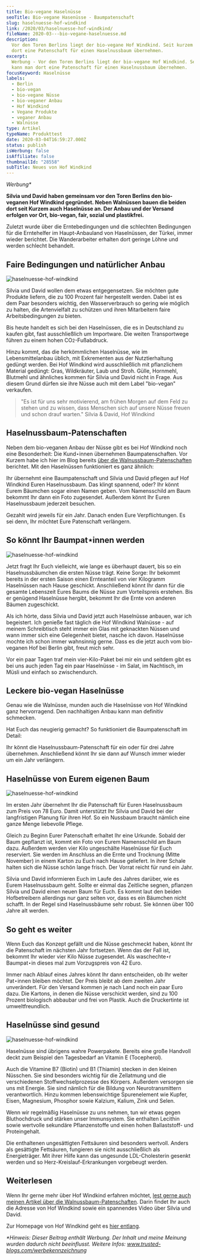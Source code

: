 ```yaml
---
title: Bio-vegane Haselnüsse
seoTitle: Bio-vegane Hasenüsse - Baumpatenschaft
slug: haselnuesse-hof-windkind
link: /2020/03/haselnuesse-hof-windkind/
fileName: 2020-03---bio-vegane-haselnuesse.md
description:
  Vor den Toren Berlins liegt der bio-vegane Hof Windkind. Seit kurzem kann man
  dort eine Patenschaft für einen Haselnussbaum übernehmen.
excerpt:
  Werbung - Vor den Toren Berlins liegt der bio-vegane Hof Windkind. Seit kurzem
  kann man dort eine Patenschaft für einen Haselnussbaum übernehmen.
focusKeyword: Haselnüsse
labels:
  - Berlin
  - bio-vegan
  - bio-vegane Nüsse
  - bio-veganer Anbau
  - Hof Windkind
  - Vegane Produkte
  - veganer Anbau
  - Walnüsse
type: Artikel
typeName: Produkttest
date: 2020-03-04T16:59:27.000Z
status: publish
isWerbung: false
isAffiliate: false
thumbnailId: "28558"
subTitle: Neues von Hof Windkind
---
```


<em>Werbung\*</em>

<strong>Silvia und David haben gemeinsam vor den Toren Berlins den bio-veganen
Hof Windkind gegründet. Neben Walnüssen bauen die beiden dort seit Kurzem auch
Haselnüsse an. Der Anbau und der Versand erfolgen vor Ort, bio-vegan, fair,
sozial und plastikfrei.</strong>

Zuletzt wurde über die Erntebedingungen und die schlechten Bedingungen für die
Erntehelfer im Haupt-Anbauland von Haselnüssen, der Türkei, immer wieder
berichtet. Die Wanderarbeiter erhalten dort geringe Löhne und werden schlecht
behandelt.

## Faire Bedingungen und natürlicher Anbau

![haselnuesse-hof-windkind](http://cardamonchai.com/wp-content/uploads/2020/03/2020-03-04-hof-windkind-haselnuesse-3-400x300.jpg)

Silvia und David wollen dem etwas entgegensetzen. Sie möchten gute Produkte
liefern, die zu 100 Prozent fair hergestellt werden. Dabei ist es dem Paar
besonders wichtig, den Wasserverbrauch so gering wie möglich zu halten, die
Artenvielfalt zu schützen und ihren Mitarbeitern faire Arbeitsbedingungen zu
bieten.

Bis heute handelt es sich bei den Haselnüssen, die es in Deutschland zu kaufen
gibt, fast ausschließlich um Importware. Die weiten Transportwege führen zu
einem hohen CO<small>2</small>-Fußabdruck.

Hinzu kommt, das die herkömmlichen Haselnüsse, wie im Lebensmittelanbau üblich,
mit Exkrementen aus der Nutztierhaltung gedüngt werden. Bei Hof Windkind wird
ausschließlich mit pflanzlichem Material gedüngt: Gras, Wildkräuter, Laub und
Stroh. Gülle, Hornmehl, Blutmehl und ähnliches kommen für Silvia und David nicht
in Frage. Aus diesem Grund dürfen sie ihre Nüsse auch mit dem Label "bio-vegan"
verkaufen.

<blockquote>"Es ist für uns sehr motivierend, am frühen Morgen auf dem Feld zu stehen und zu wissen, dass Menschen sich auf unsere Nüsse freuen und schon drauf warten."
Silvia &amp; David, Hof Windkind</blockquote>

## Haselnussbaum-Patenschaften

Neben dem bio-veganen Anbau der Nüsse gibt es bei Hof Windkind noch eine
Besonderheit: Die Kund⋆innen übernehmen Baumpatenschaften. Vor Kurzem habe ich
hier im Blog bereits
<a href="http://cardamonchai.com/2019/09/hof-windkind-walnuss-baum-adoptieren/">über
die Walnussbaum-Patenschaften</a> berichtet. Mit den Haselnüssen funktioniert es
ganz ähnlich:

Ihr übernehmt eine Baumpatenschaft und Silvia und David pflegen auf Hof Windkind
Euren Haselnussbaum. Das klingt spannend, oder? Ihr könnt Eurem Bäumchen sogar
einen Namen geben. Vom Namensschild am Baum bekommt Ihr dann ein Foto
zugesendet. Außerdem könnt Ihr Euren Haselnussbaum jederzeit besuchen.

Gezahlt wird jeweils für ein Jahr. Danach enden Eure Verpflichtungen. Es sei
denn, Ihr möchtet Eure Patenschaft verlängern.

## So könnt Ihr Baumpat⋆innen werden

![haselnuesse-hof-windkind](http://cardamonchai.com/wp-content/uploads/2020/03/2020-03-04-hof-windkind-haselnuesse-5-400x300.jpg)

Jetzt fragt Ihr Euch vielleicht, wie lange es überhaupt dauert, bis so ein
Haselnussbäumchen die ersten Nüsse trägt. Keine Sorge: Ihr bekommt bereits in
der ersten Saison einen Ernteanteil von vier Kilogramm Haselnüssen nach Hause
geschickt. Anschließend könnt Ihr dann für die gesamte Lebenszeit Eures Baums
die Nüsse zum Vorteilspreis erstehen. Bis er genügend Haselnüsse hergibt,
bekommt Ihr die Ernte von anderen Bäumen zugeschickt.

Als ich hörte, dass Silvia und David jetzt auch Haselnüsse anbauen, war ich
begeistert. Ich genieße fast täglich die Hof Windkind Walnüsse - auf meinem
Schreibtisch steht immer ein Glas mit geknackten Nüssen und wann immer sich eine
Gelegenheit bietet, nasche ich davon. Haselnüsse mochte ich schon immer
wahnsinnig gerne. Dass es die jetzt auch vom bio-veganen Hof bei Berlin gibt,
freut mich sehr.

Vor ein paar Tagen traf mein vier-Kilo-Paket bei mir ein und seitdem gibt es bei
uns auch jeden Tag ein paar Haselnüsse - im Salat, im Nachtisch, im Müsli und
einfach so zwischendurch.

## Leckere bio-vegan Haselnüsse

Genau wie die Walnüsse, munden auch die Haselnüsse von Hof Windkind ganz
hervorragend. Den nachhaltigen Anbau kann man definitiv schmecken.

Hat Euch das neugierig gemacht? So funktioniert die Baumpatenschaft im Detail:

Ihr könnt die Haselnussbaum-Patenschaft für ein oder für drei Jahre übernehmen.
Anschließend könnt Ihr sie dann auf Wunsch immer wieder um ein Jahr verlängern.

## Haselnüsse von Eurem eigenen Baum

![haselnuesse-hof-windkind](http://cardamonchai.com/wp-content/uploads/2020/03/2020-03-04-hof-windkind-haselnuesse-2-400x300.jpg)

Im ersten Jahr übernehmt Ihr die Patenschaft für Euren Haselnussbaum zum Preis
von 78 Euro. Damit unterstützt Ihr Silvia und David bei der langfristigen
Planung für ihren Hof. So ein Nussbaum braucht nämlich eine ganze Menge
liebevolle Pflege.

Gleich zu Beginn Eurer Patenschaft erhaltet Ihr eine Urkunde. Sobald der Baum
gepflanzt ist, kommt ein Foto von Eurem Namensschild am Baum dazu. Außerdem
werden vier Kilo ungeschälte Haselnüsse für Euch reserviert. Sie werden im
Anschluss an die Ernte und Trocknung (Mitte November) in einem Karton zu Euch
nach Hause geliefert. In ihrer Schale halten sich die Nüsse schön lange frisch.
Der Vorrat reicht für rund ein Jahr.

Silvia und David informieren Euch im Laufe des Jahres darüber, wie es Eurem
Haselnussbaum geht. Sollte er einmal das Zeitliche segnen, pflanzen Silvia und
David einen neuen Baum für Euch. Es kommt laut den beiden Hofbetreibern
allerdings nur ganz selten vor, dass es ein Bäumchen nicht schafft. In der Regel
sind Haselnussbäume sehr robust. Sie können über 100 Jahre alt werden.

## So geht es weiter

Wenn Euch das Konzept gefällt und die Nüsse geschmeckt haben, könnt Ihr die
Patenschaft im nächsten Jahr fortsetzen. Wenn das der Fall ist, bekommt Ihr
wieder vier Kilo Nüsse zugesendet. Als waschechte⋆r Baumpat⋆in dieses mal zum
Vorzugspreis von 42 Euro.

Immer nach Ablauf eines Jahres könnt Ihr dann entscheiden, ob Ihr weiter
Pat⋆innen bleiben möchtet. Der Preis bleibt ab dem zweiten Jahr unverändert. Für
den Versand kommen je nach Land noch ein paar Euro dazu. Die Kartons, in denen
die Nüsse verschickt werden, sind zu 100 Prozent biologisch abbaubar und frei
von Plastik. Auch die Druckertinte ist umweltfreundlich.

## Haselnüsse sind gesund

![haselnuesse-hof-windkind](http://cardamonchai.com/wp-content/uploads/2020/03/2020-03-04-hof-windkind-haselnuesse-4-400x300.jpg)

Haselnüsse sind übrigens wahre Powerpakete. Bereits eine große Handvoll deckt
zum Beispiel den Tagesbedarf an Vitamin E (Tocepherol).

Auch die Vitamine B7 (Biotin) und B1 (Thiamin) stecken in den kleinen Nüsschen.
Sie sind besonders wichtig für die Zellatmung und die verschiedenen
Stoffwechselprozesse des Körpers. Außerdem versorgen sie uns mit Energie. Sie
sind nämlich für die Bildung von Neurotransmittern verantwortlich. Hinzu kommen
lebenswichtige Spurenelement wie Kupfer, Eisen, Magnesium, Phosphor sowie
Kalzium, Kalium, Zink und Selen.

Wenn wir regelmäßig Haselnüsse zu uns nehmen, tun wir etwas gegen Bluthochdruck
und stärken unser Immunsystem. Sie enthalten Lecithin sowie wertvolle sekundäre
Pflanzenstoffe und einen hohen Ballaststoff- und Proteingehalt.

Die enthaltenen ungesättigten Fettsäuren sind besonders wertvoll. Anders als
gesättigte Fettsäuren, fungieren sie nicht ausschließlich als Energieträger. Mit
ihrer Hilfe kann das ungesunde LDL-Cholesterin gesenkt werden und so
Herz-Kreislauf-Erkrankungen vorgebeugt werden.

## Weiterlesen

Wenn Ihr gerne mehr über Hof Windkind erfahren möchtet,
<a href="http://cardamonchai.com/2019/09/hof-windkind-walnuss-baum-adoptieren/">lest
gerne auch meinen Artikel über die Walnussbaum-Patenschaften</a>. Darin findet
Ihr auch die Adresse von Hof Windkind sowie ein spannendes Video über Silvia und
David.

Zur Homepage von Hof Windkind geht es
<a href="https://www.hofwindkind.com/info/baumpatenschafthaselnuesse.html" target="_blank" rel="noopener nofollow">hier
entlang</a>.

<em>\*Hinweis: Dieser Beitrag enthält Werbung. Der Inhalt und meine Meinung
wurden dadurch nicht beeinflusst. Weitere
Infos: <a href="https://www.trusted-blogs.com/werbekennzeichnung" target="_blank" rel="noopener nofollow">www.trusted-blogs.com/werbekennzeichnung</a></em>
